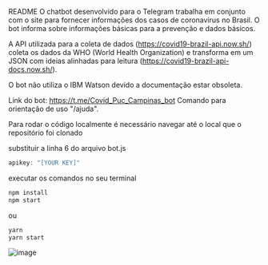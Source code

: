 README
O chatbot desenvolvido para o Telegram trabalha em conjunto com o site para fornecer informações dos casos de coronavirus no Brasil. O bot informa sobre informações básicas para a prevenção e dados básicos.

A API utilizada para a coleta de dados (https://covid19-brazil-api.now.sh/) coleta os dados da WHO (World Health Organization) e transforma em um JSON com ideias alinhadas para leitura (https://covid19-brazil-api-docs.now.sh/).

O bot não utiliza o IBM Watson devido a documentação estar obsoleta.

Link do bot: https://t.me/Covid_Puc_Campinas_bot
Comando para orientação de uso "/ajuda".

Para rodar o código localmente é necessário navegar até o local que o repositório foi clonado

substituir a linha 6 do arquivo bot.js
```javascript
apikey: "[YOUR KEY]"
```

executar os comandos no seu terminal
```bash
npm install
npm start
``` 
ou 
```bash
yarn
yarn start
```

![image](https://cdn.discordapp.com/attachments/695803788904366120/718150919237271652/Untitled-4.png)
